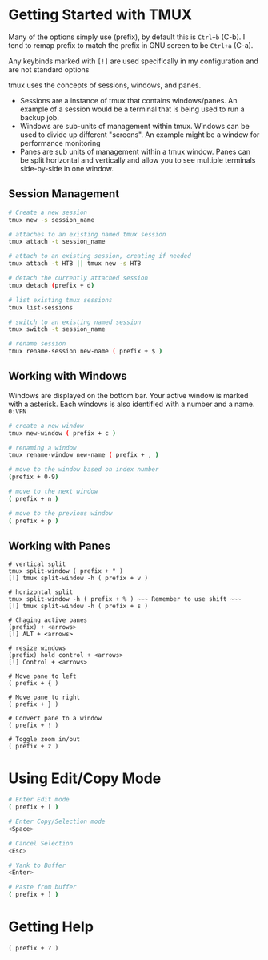 # Getting Started with TMUX

Many of the options simply use (prefix), by default this is `Ctrl+b` (C-b). I tend to remap prefix to match the prefix in GNU screen to be `Ctrl+a` (C-a). 

Any keybinds marked with `[!]` are used specifically in my configuration and are not standard options

tmux uses the concepts of sessions, windows, and panes.
 * Sessions are a instance of tmux that contains windows/panes. An example of a session would be a terminal that is being used to run a backup job.
 * Windows are sub-units of management within tmux. Windows can be used to divide up different "screens". An example might be a window for performance monitoring
 * Panes are sub units of management within a tmux window. Panes can be split horizontal and vertically and allow you to see multiple terminals side-by-side in one window.

## Session Management
```bash
# Create a new session
tmux new -s session_name

# attaches to an existing named tmux session
tmux attach -t session_name

# attach to an existing session, creating if needed
tmux attach -t HTB || tmux new -s HTB

# detach the currently attached session
tmux detach (prefix + d)

# list existing tmux sessions
tmux list-sessions

# switch to an existing named session
tmux switch -t session_name

# rename session
tmux rename-session new-name ( prefix + $ )
```

## Working with Windows
Windows are displayed on the bottom bar. Your active window is marked with a asterisk. Each windows is also identified with a number and a name. `0:VPN`

```bash
# create a new window
tmux new-window ( prefix + c )

# renaming a window
tmux rename-window new-name ( prefix + , )

# move to the window based on index number
(prefix + 0-9)

# move to the next window
( prefix + n )

# move to the previous window
( prefix + p )
```


## Working with Panes
```
# vertical split
tmux split-window ( prefix + " )
[!] tmux split-window -h ( prefix + v )

# horizontal split
tmux split-window -h ( prefix + % ) ~~~ Remember to use shift ~~~
[!] tmux split-window -h ( prefix + s )

# Chaging active panes
(prefix) + <arrows>
[!] ALT + <arrows>

# resize windows
(prefix) hold control + <arrows>
[!] Control + <arrows>

# Move pane to left
( prefix + { )

# Move pane to right
( prefix + } )

# Convert pane to a window
( prefix + ! )

# Toggle zoom in/out
( prefix + z )
```

# Using Edit/Copy Mode
```bash
# Enter Edit mode
( prefix + [ )

# Enter Copy/Selection mode
<Space>

# Cancel Selection
<Esc>

# Yank to Buffer
<Enter>

# Paste from buffer
( prefix + ] )
```

# Getting Help
```
( prefix + ? )
```
